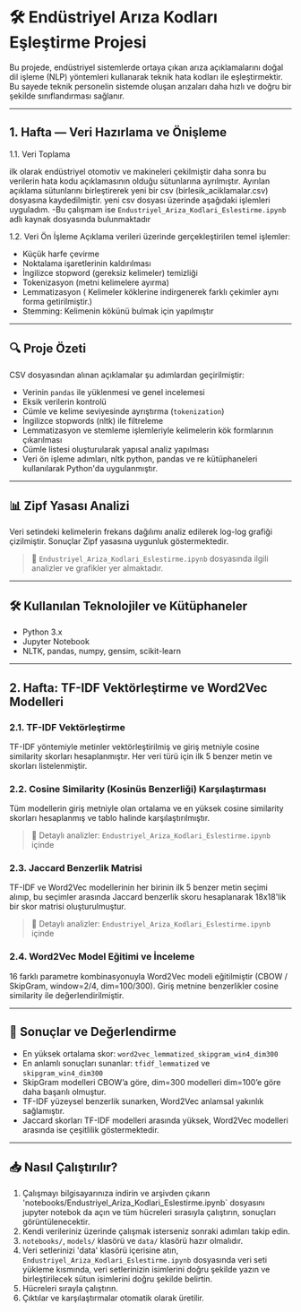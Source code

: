 # 🛠️ Endüstriyel Arıza Kodları Eşleştirme Projesi

Bu projede, endüstriyel sistemlerde ortaya çıkan arıza açıklamalarını doğal dil işleme (NLP) yöntemleri kullanarak teknik hata kodları ile eşleştirmektir. Bu sayede teknik personelin sistemde oluşan arızaları daha hızlı ve doğru bir şekilde sınıflandırması sağlanır.

---

## 1. Hafta — Veri Hazırlama ve Önişleme
1.1. Veri Toplama

ilk olarak endüstriyel otomotiv ve makineleri çekilmiştir daha sonra bu verilerin hata kodu açıklamasının olduğu sütunlarına ayrılmıştır.
Ayırılan açıklama sütunlarını birleştirerek yeni bir csv (birlesik_aciklamalar.csv) dosyasına kaydedilmiştir.
yeni csv dosyası üzerinde aşağıdaki işlemleri uyguladım.
-Bu çalışmam ise `Endustriyel_Ariza_Kodlari_Eslestirme.ipynb` adlı kaynak dosyasında bulunmaktadır

1.2. Veri Ön İşleme
Açıklama verileri üzerinde gerçekleştirilen temel işlemler:

-  Küçük harfe çevirme  
-  Noktalama işaretlerinin kaldırılması  
-  İngilizce stopword (gereksiz kelimeler) temizliği  
-  Tokenizasyon (metni kelimelere ayırma)  
-  Lemmatizasyon ( Kelimeler köklerine indirgenerek farklı çekimler aynı forma getirilmiştir.) 
-  Stemming: Kelimenin kökünü bulmak için yapılmıştır

---

## 🔍 Proje Özeti

CSV dosyasından alınan açıklamalar şu adımlardan geçirilmiştir:

- Verinin `pandas` ile yüklenmesi ve genel incelemesi
- Eksik verilerin kontrolü
- Cümle ve kelime seviyesinde ayrıştırma (`tokenization`)
- İngilizce stopwords (nltk) ile filtreleme
- Lemmatizasyon ve stemleme işlemleriyle kelimelerin kök formlarının çıkarılması
- Cümle listesi oluşturularak yapısal analiz yapılması
- Veri ön işleme adımları, nltk python, pandas ve re kütüphaneleri kullanılarak Python'da uygulanmıştır.

---

## 📊 Zipf Yasası Analizi

Veri setindeki kelimelerin frekans dağılımı analiz edilerek log-log grafiği çizilmiştir. Sonuçlar Zipf yasasına uygunluk göstermektedir. 
> 🔎 `Endustriyel_Ariza_Kodlari_Eslestirme.ipynb` dosyasında ilgili analizler ve grafikler yer almaktadır.

---

## 🛠️ Kullanılan Teknolojiler ve Kütüphaneler

- Python 3.x
- Jupyter Notebook
- NLTK, pandas, numpy, gensim, scikit-learn

---

## 2. Hafta: TF-IDF Vektörleştirme ve Word2Vec Modelleri 

### 2.1. TF-IDF Vektörleştirme
TF-IDF yöntemiyle metinler vektörleştirilmiş ve giriş metniyle cosine similarity skorları hesaplanmıştır. 
Her veri türü için ilk 5 benzer metin ve skorları listelenmiştir.

### 2.2. Cosine Similarity (Kosinüs Benzerliği) Karşılaştırması
Tüm modellerin giriş metniyle olan ortalama ve en yüksek cosine similarity skorları hesaplanmış ve tablo halinde karşılaştırılmıştır.

> 📌 Detaylı analizler: `Endustriyel_Ariza_Kodlari_Eslestirme.ipynb` içinde

### 2.3. Jaccard Benzerlik Matrisi
TF-IDF ve Word2Vec modellerinin her birinin ilk 5 benzer metin seçimi alınıp, bu seçimler arasında Jaccard benzerlik skoru hesaplanarak 18x18'lik bir skor matrisi oluşturulmuştur.

> 📌 Detaylı analizler: `Endustriyel_Ariza_Kodlari_Eslestirme.ipynb` içinde

### 2.4. Word2Vec Model Eğitimi ve İnceleme
16 farklı parametre kombinasyonuyla Word2Vec modeli eğitilmiştir (CBOW / SkipGram, window=2/4, dim=100/300). Giriş metnine benzerlikler cosine similarity ile değerlendirilmiştir.

---

## 📌 Sonuçlar ve Değerlendirme

- En yüksek ortalama skor: `word2vec_lemmatized_skipgram_win4_dim300`
- En anlamlı sonuçları sunanlar: `tfidf_lemmatized` ve `skipgram_win4_dim300`
- SkipGram modelleri CBOW’a göre, dim=300 modelleri dim=100’e göre daha başarılı olmuştur.
- TF-IDF yüzeysel benzerlik sunarken, Word2Vec anlamsal yakınlık sağlamıştır.
- Jaccard skorları TF-IDF modelleri arasında yüksek, Word2Vec modelleri arasında ise çeşitlilik göstermektedir.

---

## 📥 Nasıl Çalıştırılır?
1. Çalışmayı bilgisayarınıza indirin ve arşivden çıkarın 'notebooks/Endustriyel_Ariza_Kodlari_Eslestirme.ipynb` dosyasını jupyter notebok da açın ve tüm hücreleri sırasıyla çalıştırın, sonuçları görüntülenecektir.
2. Kendi verileriniz üzerinde çalışmak isterseniz sonraki adımları takip edin.
3. `notebooks/`, `models/` klasörü ve `data/` klasörü hazır olmalıdır.
4. Veri setlerinizi 'data' klasörü içerisine atın, `Endustriyel_Ariza_Kodlari_Eslestirme.ipynb` dosyasında veri seti yükleme kısmında, veri setlerinizin isimlerini doğru şekilde yazın ve birleştirilecek sütun isimlerini doğru şekilde belirtin.
5. Hücreleri sırayla çalıştırın.
6. Çıktılar ve karşılaştırmalar otomatik olarak üretilir.
